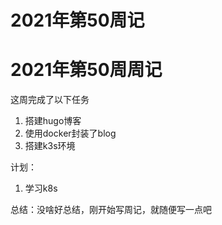 # 2021年第50周记


# 2021年第50周周记
这周完成了以下任务  
  
1. 搭建hugo博客
2. 使用docker封装了blog
3. 搭建k3s环境

计划：
1. 学习k8s
  
总结：没啥好总结，刚开始写周记，就随便写一点吧
